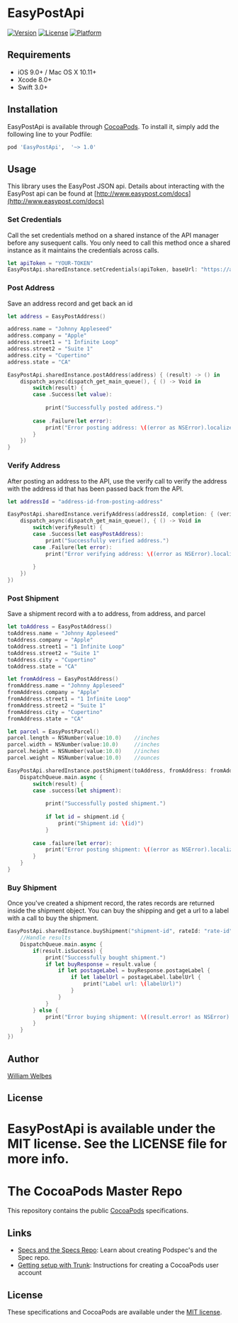 # EasyPostApi

[![Version](https://img.shields.io/cocoapods/v/EasyPostApi.svg?style=flat)](http://cocoapods.org/pods/EasyPostApi)
[![License](https://img.shields.io/cocoapods/l/EasyPostApi.svg?style=flat)](http://cocoapods.org/pods/EasyPostApi)
[![Platform](https://img.shields.io/cocoapods/p/EasyPostApi.svg?style=flat)](http://cocoapods.org/pods/EasyPostApi)

## Requirements

- iOS 9.0+ / Mac OS X 10.11+
- Xcode 8.0+
- Swift 3.0+

## Installation

EasyPostApi is available through [CocoaPods](http://cocoapods.org). To install
it, simply add the following line to your Podfile:

```ruby
pod 'EasyPostApi',  '~> 1.0'
```

## Usage

This library uses the EasyPost JSON api.  Details about interacting with the EasyPost api can be found at [http://www.easypost.com/docs](http://www.easypost.com/docs)

### Set Credentials

Call the set credentials method on a shared instance of the API manager before any susequent calls.  You only need to call this method once a shared instance as it maintains the credentials across calls.

```swift
let apiToken = "YOUR-TOKEN"
EasyPostApi.sharedInstance.setCredentials(apiToken, baseUrl: "https://api.easypost.com/v2/")
```

### Post Address

Save an address record and get back an id

```swift
let address = EasyPostAddress()

address.name = "Johnny Appleseed"
address.company = "Apple"
address.street1 = "1 Infinite Loop"
address.street2 = "Suite 1"
address.city = "Cupertino"
address.state = "CA"

EasyPostApi.sharedInstance.postAddress(address) { (result) -> () in
    dispatch_async(dispatch_get_main_queue(), { () -> Void in
        switch(result) {
        case .Success(let value):
            
            print("Successfully posted address.")
            
        case .Failure(let error):
            print("Error posting address: \((error as NSError).localizedDescription)")
        }
    })
}
```

### Verify Address

After posting an address to the API, use the verify call to verify the address with the address id that has been passed back from the API.

```swift
let addressId = "address-id-from-posting-address"

EasyPostApi.sharedInstance.verifyAddress(addressId, completion: { (verifyResult) -> () in
    dispatch_async(dispatch_get_main_queue(), { () -> Void in
        switch(verifyResult) {
        case .Success(let easyPostAddress):
            print("Successfully verified address.")
        case .Failure(let error):
            print("Error verifying address: \((error as NSError).localizedDescription)")
        
        }
    })
})
```

### Post Shipment

Save a shipment record with a to address, from address, and parcel

```swift
let toAddress = EasyPostAddress()
toAddress.name = "Johnny Appleseed"
toAddress.company = "Apple"
toAddress.street1 = "1 Infinite Loop"
toAddress.street2 = "Suite 1"
toAddress.city = "Cupertino"
toAddress.state = "CA"

let fromAddress = EasyPostAddress()
fromAddress.name = "Johnny Appleseed"
fromAddress.company = "Apple"
fromAddress.street1 = "1 Infinite Loop"
fromAddress.street2 = "Suite 1"
fromAddress.city = "Cupertino"
fromAddress.state = "CA"

let parcel = EasyPostParcel()
parcel.length = NSNumber(value:10.0)	//inches
parcel.width = NSNumber(value:10.0)		//inches
parcel.height = NSNumber(value:10.0)	//inches
parcel.weight = NSNumber(value:10.0)	//ounces

EasyPostApi.sharedInstance.postShipment(toAddress, fromAddress: fromAddress, parcel: parcel) { (result) -> () in
    DispatchQueue.main.async {
        switch(result) {
        case .success(let shipment):
            
            print("Successfully posted shipment.")
            
            if let id = shipment.id {
                print("Shipment id: \(id)")
            }
            
        case .failure(let error):
            print("Error posting shipment: \((error as NSError).localizedDescription)")
        }
    }
}
```
### Buy Shipment

Once you've created a shipment record, the rates records are returned inside the shipment object.  You can buy the shipping and get a url to a label with a call to buy the shipment.

```swift
EasyPostApi.sharedInstance.buyShipment("shipment-id", rateId: "rate-id", completion: { (result) -> () in
	//Handle results
	DispatchQueue.main.async {
	    if(result.isSuccess) {
	        print("Successfully bought shipment.")
	        if let buyResponse = result.value {
	            if let postageLabel = buyResponse.postageLabel {
	                if let labelUrl = postageLabel.labelUrl {
	                    print("Label url: \(labelUrl)")
	                }
	            }
	        }
	    } else {
	        print("Error buying shipment: \((result.error! as NSError).localizedDescription)")
	    }
	}
})
```

## Author

[William Welbes](http://www.twitter.com/welbes)

## License

EasyPostApi is available under the MIT license. See the LICENSE file for more info.
=======
# The CocoaPods Master Repo

This repository contains the public [CocoaPods](https://github.com/CocoaPods/CocoaPods) specifications.

## Links

- [Specs and the Specs Repo](http://guides.cocoapods.org/making/specs-and-specs-repo.html): Learn about creating Podspec's and the Spec repo.
- [Getting setup with Trunk](http://guides.cocoapods.org/making/getting-setup-with-trunk.html): Instructions for creating a CocoaPods user account


## License

These specifications and CocoaPods are available under the [MIT license](http://www.opensource.org/licenses/mit-license.php).

